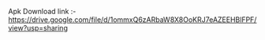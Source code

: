Apk Download link :- https://drive.google.com/file/d/1ommxQ6zARbaW8X8OoKRJ7eAZEEHBlFPF/view?usp=sharing

